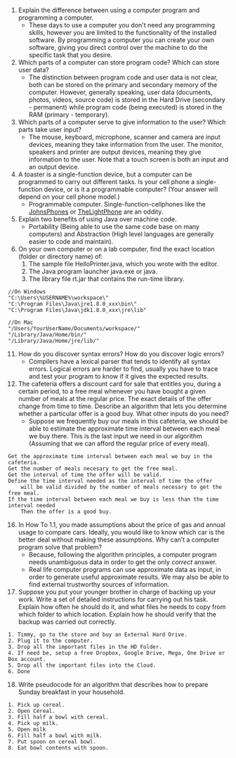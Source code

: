 


1. Explain the difference between using a computer program and programming a computer.
	* These days to use a computer you don't need any programming skills, however you are limited to the functionality of the installed software. By programming a computer you can create your own software, giving you direct control over the machine to do the specific task that you desire.
2. Which parts of a computer can store program code? Which can store user data?
	* The distinction between program code and user data is not clear, both can be stored on the primary and secondary memory of the computer. However, generally speaking, user data (documents, photos, videos, source code) is stored in the Hard Drive (secondary - permanent) while program code (being executed) is stored in the RAM (primary - temporary).
3. Which parts of a computer serve to give information to the user? Which parts take user input?
	* The mouse, keyboard, microphone, scanner and camera are input devices, meaning they take information from the user. The monitor, speakers and printer are output devices, meaning they give information to the user. Note that a touch screen is both an input and an output device.
4. A toaster is a single-function device, but a computer can be programmed to carry out different tasks. Is your cell phone a single-function device, or is it a programmable computer? (Your answer will depend on your cell phone model.)
	* Programmable computer. Single-function-cellphones like the [JohnsPhones](http://www.johnsphones.com/store/johns-phone-business/item45) or [TheLightPhone](https://www.thelightphone.com/) are an oddity.
5. Explain two benefits of using Java over machine code.
	* Portability (Being able to use the same code base on many computers) and Abstraction (High level languages are generally easier to code and maintain).
6. On your own computer or on a lab computer, find the exact location (folder or directory name) of:
	1. The sample file HelloPrinter.java, which you wrote with the editor.
	2. The Java program launcher java.exe or java.
	3. The library file rt.jar that contains the run-time library.

```
//On Windows
"C:\Users\%USERNAME%\workspace\"
"C:\Program Files\Java\jre1.8.0_xxx\bin\"
"C:\Program Files\Java\jdk1.8.0_xxx\jre\lib"

//On Mac
"/Users/YourUserName/Documents/workspace/"
"/Library/Java/Home/bin/"
"/Library/Java/Home/jre/lib/"
```

11. How do you discover syntax errors? How do you discover logic errors?
	* Compilers have a lexical parser that tends to identify all syntax errors. Logical errors are harder to find, usually you have to trace and test your program to know if it gives the expected results.
12. The cafeteria offers a discount card for sale that entitles you, during a certain period, to a free meal whenever you have bought a given number of meals at the regular price. The exact details of the offer change from time to time. Describe an algorithm that lets you determine whether a particular offer is a good buy. What other inputs do you need?
	* Suppose we frequently buy our meals in this cafeteria, we should be able to estimate the approximate time interval between each meal we buy there. This is the last input we need in our algorithm (Assuming that we can afford the regular price of every meal).

```
Get the approximate time interval between each meal we buy in the cafeteria.
Get the number of meals necesary to get the free meal.
Get the interval of time the offer will be valid.
Define the time interval needed as the interval of time the offer 
	will be valid divided by the number of meals necesary to get the free meal.
If the time interval between each meal we buy is less than the time interval needed
	Then the offer is a good buy.
```

16. In How To 1.1, you made assumptions about the price of gas and annual usage to compare cars. Ideally, you would like to know which car is the better deal without making these assumptions. Why can’t a computer program solve that problem?
	* Because, following the algorithm principles, a computer program needs unambiguous data in order to get the only *correct* answer. 
	* Real life computer programs can use approximate data as input, in order to generate useful approximate results. We may also be able to find external trustworthy sources of information.
17. Suppose you put your younger brother in charge of backing up your work. Write a set of detailed instructions for carrying out his task. Explain how often he should do it, and what files he needs to copy from which folder to which location. Explain how he should verify that the backup was carried out correctly.

```
1. Timmy, go to the store and buy an External Hard Drive.
2. Plug it to the computer.
3. Drop all the important files in the HD Folder.
4. If need be, setup a free Dropbox, Google Drive, Mega, One Drive or Box account.
5. Drop all the important files into the Cloud.
6. Done
```
18. Write pseudocode for an algorithm that describes how to prepare Sunday breakfast in your household.

```
1. Pick up cereal.
2. Open Cereal.
3. Fill half a bowl with cereal.
4. Pick up milk.
5. Open milk
6. Fill half a bowl with milk.
7. Put spoon on cereal bowl.
8. Eat bowl contents with spoon.
```

